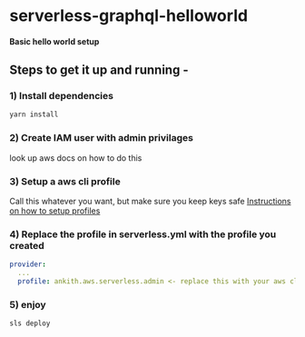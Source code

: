 # serverless-graphql-helloworld

#### Basic hello world setup

## Steps to get it up and running - 


### 1) Install dependencies 

```bash
yarn install
```

### 2) Create IAM user with admin privilages

look up aws docs on how to do this 

### 3) Setup a aws cli profile 

Call this whatever you want, but make sure you keep keys safe 
[Instructions on how to setup profiles](https://docs.aws.amazon.com/cli/latest/userguide/cli-multiple-profiles.html)

### 4) Replace the profile in serverless.yml with the profile you created 

```yaml
provider:
  ...
  profile: ankith.aws.serverless.admin <- replace this with your aws cli profile
```

### 5) enjoy 

```bash
sls deploy
```